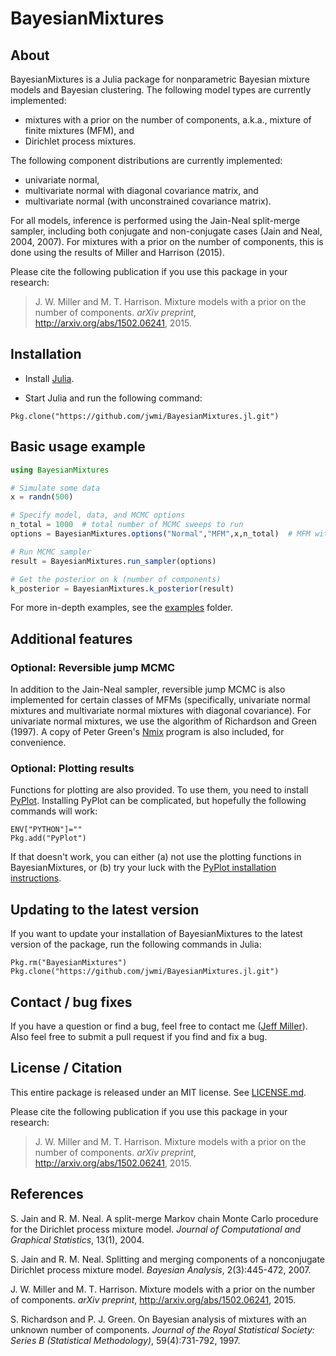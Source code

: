 # BayesianMixtures

<!--
[![Build Status](https://travis-ci.org/jwmi/BayesianMixtures.jl.svg?branch=master)](https://travis-ci.org/jwmi/BayesianMixtures.jl)
-->

## About

BayesianMixtures is a Julia package for nonparametric Bayesian mixture models and Bayesian clustering. The following model types are currently implemented:
- mixtures with a prior on the number of components, a.k.a., mixture of finite mixtures (MFM), and
- Dirichlet process mixtures.

The following component distributions are currently implemented:
- univariate normal,
- multivariate normal with diagonal covariance matrix, and
- multivariate normal (with unconstrained covariance matrix).

For all models, inference is performed using the Jain-Neal split-merge sampler, including both conjugate and non-conjugate cases (Jain and Neal, 2004, 2007).  For mixtures with a prior on the number of components, this is done using the results of Miller and Harrison (2015).

Please cite the following publication if you use this package in your research:
> J. W. Miller and M. T. Harrison. Mixture models with a prior on the number of components. *arXiv preprint*, http://arxiv.org/abs/1502.06241, 2015.


## Installation

- Install [Julia](http://julialang.org/downloads/).

- Start Julia and run the following command:
```
Pkg.clone("https://github.com/jwmi/BayesianMixtures.jl.git")
```

## Basic usage example

```julia
using BayesianMixtures

# Simulate some data
x = randn(500)

# Specify model, data, and MCMC options
n_total = 1000  # total number of MCMC sweeps to run
options = BayesianMixtures.options("Normal","MFM",x,n_total)  # MFM with univariate Normal components

# Run MCMC sampler
result = BayesianMixtures.run_sampler(options)

# Get the posterior on k (number of components) 
k_posterior = BayesianMixtures.k_posterior(result)
```

For more in-depth examples, see the [examples](examples/) folder.


## Additional features

### Optional: Reversible jump MCMC

In addition to the Jain-Neal sampler, reversible jump MCMC is also implemented for certain classes of MFMs (specifically, univariate normal mixtures and multivariate normal mixtures with diagonal covariance). For univariate normal mixtures, we use the algorithm of Richardson and Green (1997). A copy of Peter Green's [Nmix](https://people.maths.bris.ac.uk/~mapjg/Nmix/) program is also included, for convenience.

### Optional: Plotting results

Functions for plotting are also provided.  To use them, you need to install [PyPlot](https://github.com/JuliaPy/PyPlot.jl).  Installing PyPlot can be complicated, but hopefully the following commands will work:
```
ENV["PYTHON"]=""
Pkg.add("PyPlot")
```
If that doesn't work, you can either (a) not use the plotting functions in BayesianMixtures, or (b) try your luck with the [PyPlot installation instructions](https://github.com/JuliaPy/PyPlot.jl).


## Updating to the latest version

If you want to update your installation of BayesianMixtures to the latest version of the package, run the following commands in Julia:
```
Pkg.rm("BayesianMixtures")
Pkg.clone("https://github.com/jwmi/BayesianMixtures.jl.git")
```


## Contact / bug fixes

If you have a question or find a bug, feel free to contact me ([Jeff Miller](http://jwmi.github.io/)). Also feel free to submit a pull request if you find and fix a bug.


## License / Citation

This entire package is released under an MIT license. See [LICENSE.md](LICENSE.md). 

Please cite the following publication if you use this package in your research:
> J. W. Miller and M. T. Harrison. Mixture models with a prior on the number of components. *arXiv preprint*, http://arxiv.org/abs/1502.06241, 2015.


## References

S. Jain and R. M. Neal. A split-merge Markov chain Monte Carlo procedure for the Dirichlet process mixture model. *Journal of Computational and Graphical Statistics*, 13(1), 2004.

S. Jain and R. M. Neal. Splitting and merging components of a nonconjugate Dirichlet process mixture model. *Bayesian Analysis*, 2(3):445-472, 2007.

J. W. Miller and M. T. Harrison. Mixture models with a prior on the number of components. *arXiv preprint*, http://arxiv.org/abs/1502.06241, 2015.

S. Richardson and P. J. Green. On Bayesian analysis of mixtures with an unknown number of components. *Journal of the Royal Statistical Society: Series B (Statistical Methodology)*, 59(4):731-792, 1997.

